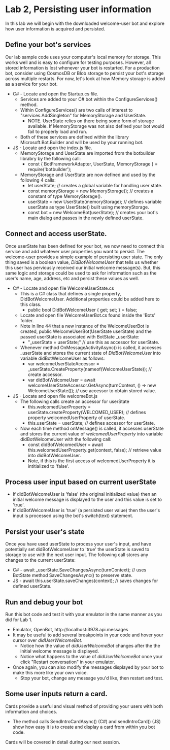 # Lab 2, Persisting user information

In this lab we will begin with the downloaded welcome-user bot and explore how user information is acquired and persisted.

## Define your bot's services
Our lab sample code uses your computer's local memory for storage. This works well and is easy to configure for testing purposes. However, all stored information is lost whenever your bot is restarted. For a production bot, consider using CosmosDB or Blob storage to persist your bot's storage across multiple restarts. For now, let's look at how Memory storage is added as a service for your bot.
* C# - Locate and open the Startup.cs file.
  - Services are added to your C# bot within the ConfigureServices() method.
  - Within ConfigureServices() are two calls of interest to "services.AddSingleton" for MemoryStorage and UserState.
    - NOTE. UserState relies on there being some form of storage available. If MemoryStorage was not also defined your bot would fail to properly load and run.
  - Both of these services are defined within the library Microsoft.Bot.Builder and will be used by your running bot.
* JS - Locate and open the index.js file.
  - MemoryStorage and UserState are imported from the botbuilder librabry by the following call:
    - const { BotFrameworkAdapter, UserState, MemoryStorage } = require('botbuilder');
  - MemoryStorage and UserState are now defined and used by the following 4 calls:
    - let userState;  // creates a global variable for handling user state.
    - const memoryStorage = new MemoryStorage();  // creates a constant of type MemoryStorage().
    - userState = new UserState(memoryStorage);  // defines variable userState as type UserState() built using memoryStorage.
    - const bot = new WelcomeBot(userState);  // creates your bot's main dialog and passes in the newly defined userState.
  
## Connect and access userState.
Once userState has been defined for your bot, we now need to connect this service and add whatever user properties you want to persist. The welcome-user provides a simple example of persisting user state. The only thing saved is a boolean value, _DidBotWelcomeUser_ that tells us whether this user has perviously received our initial welcome message(s). But, this same logic and storage could be used to ask for information such as the user's name, age, address, etc and persist these values as well.
* C# - Locate and open file WelcomeUserState.cs
  - This is a C# class that defines a single property, DidBotWelcomeUser. Additional properties could be added here to this class.
    - public bool DidBotWelcomeUser { get; set; } = false;
  - Locate and open file WelcomeUserBot.cs found inside the 'Bots' folder.
  - Note in line 44 that a new instance of the WelcomeUserBot is created, public WelcomeUserBot(UserState userState) and the passed userState is associated with BotState \_userState: 
    - "_userState = userState;"  // use this as accessor for userState.
  - Whenever method OnMessageActivityAsync() is called, it accesses \_userState and stores the current state of _DidBotWelcomeUser_ into variable didBotWelcomeUser as follows:
    - var welcomeUserStateAccessor = _userState.CreateProperty<WelcomeUserState>(nameof(WelcomeUserState));  // create accessor.
    - var didBotWelcomeUser = await welcomeUserStateAccessor.GetAsync(turnContext, () => new WelcomeUserState()); // use accessor to obtain stored value.
* JS - Locate and open file welcomeBot.js
  - The following calls create an accessor for userState
    - this.welcomedUserProperty = userState.createProperty(WELCOMED_USER);  // defines property welcomedUserProperty of userState.
    - this.userState = userState;  // defines accessor for userState.
  - Now each time method onMessage() is called, it accesses userState and stores the current value of _welcomedUserProperty_ into variable didBotWelcomeUser with the following call:
    - const didBotWelcomedUser = await this.welcomedUserProperty.get(context, false);  // retrieve value into didBotWelcomeUser.
    - Note, if this is the first access of welcomedUserProperty it is intitialized to 'false'.

## Process user input based on current userState
* If didBotWelcomeUser is 'false' (the original initialized value) then an initial welcome message is displayed to the user and this value is set to 'true'.
* If didBotWelcomeUser is 'true' (a persisted user value) then the user's input is processed using the bot's switch(text) statement.

## Persist your user's state
Once you have used userState to process your user's input, and have potentially set didBotWelcomeUser to 'true' the userState is saved to storage to use with the next user input. The following call stores any changes to the current userState:   
* C# - await \_userState.SaveChangesAsync(turnContext);  // uses BotState method SaveChangesAsync() to preserve state.
* JS - await this.userState.saveChanges(context);  // saves changes for defined userState.

## Run and debug your bot
Run this bot code and test it with your emulator in the same manner as you did for Lab 1.
* Emulator, OpenBot, http://localhost:3978.api.messages 
* It may be useful to add several breakpoints in your code and hover your cursor over _didUserWelcomeBot_. 
  - Notice how the value of _didUserWelcomeBot_ changes after the the initial welcome message is displayed.
  - Notice what happens to the value of _didUserWelcomeBot_ once your click "Restart conversation" in your emulator.
* Once again, you can also modify the messages displayed by your bot to make this more like your own voice.
  - Stop your bot, change any message you'd like, then restart and test.

## Some user inputs return a card.
Cards provide a useful and visual method of providing your users with both information and choices. 
* The method calls SendIntroCardAsync() (C#) and sendIntroCard() (JS) show how easy it is to create and display a card from within you bot code.

Cards will be covered in detail during our next session.


